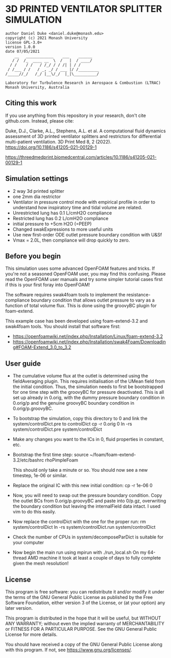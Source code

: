 # 3D PRINTED VENTILATOR SPLITTER SIMULATION

    author Daniel Duke <daniel.duke@monash.edu>
    copyright (c) 2021 Monash University
    license GPL-3.0+
    version 1.0.0
    date 07/05/2021
        __   ____________    ___    ______
       / /  /_  ____ __  \  /   |  / ____/
      / /    / /   / /_/ / / /| | / /
     / /___ / /   / _, _/ / ___ |/ /_________
    /_____//_/   /_/ |__\/_/  |_|\__________/

    Laboratory for Turbulence Research in Aerospace & Combustion (LTRAC)
    Monash University, Australia

## Citing this work

If you use anything from this repository in your research, don't cite github.com. Instead, please cite:

Duke, D.J., Clarke, A.L., Stephens, A.L. et al. A computational fluid dynamics assessment of 3D printed ventilator splitters and restrictors for differential multi-patient ventilation. 3D Print Med 8, 2 (2022). https://doi.org/10.1186/s41205-021-00129-1

https://threedmedprint.biomedcentral.com/articles/10.1186/s41205-021-00129-1

## Simulation settings

- 2 way 3d printed splitter
- one 2mm dia restrictor 
- Ventilator in pressure control mode with empirical profile
  in order to understand how inspiratory time and tidal volume are related.
- Unrestricted lung has 0.1 L/cmH2O compliance
- Restricted lung has 0.2 L/cmH2O compliance
- initial pressure to +5cm H2O (=PEEP)
- Changed swakExpressions to more useful units
- Use new first-order ODE outlet pressure boundary condition with U&Sf
- Vmax = 2.0L, then compliance will drop quickly to zero.

## Before you begin

This simulation uses some advanced OpenFOAM features and tricks. If you're not a seasoned OpenFOAM user,
you may find this confusing. Please read the OpenFOAM user manuals and try some simpler tutorial cases first
if this is your first foray into OpenFOAM!

The software requires swak4foam tools to implement the resistance-compliance boundary condition
that allows outlet pressure to vary as a function of total volume flux. This is done using the groovyBC
plugin for foam-extend.

This example case has been developed using foam-extend-3.2 and swak4foam tools.
You should install that software first:
- https://openfoamwiki.net/index.php/Installation/Linux/foam-extend-3.2
- https://openfoamwiki.net/index.php/Installation/swak4Foam/Downloading#FOAM-Extend_3.0_to_3.2

## User guide

- The cumulative volume flux at the outlet is determined using the fieldAveraging plugin.
This requires initialisation of the UMean field from the initial condition. Thus, the simulation needs to first
be bootstrapped for one time step with the groovyBC for pressure deactivated. This is all set up already in 0.orig,
with the dummy pressure boundary condition in 0.orig/p and the genuine groovyBC boundary condition in 0.orig/p.groovyBC.

- To bootstrap the simulation, copy this directory to 0 and link the system/controlDict.pre to controlDict
	cp -r 0.orig 0
        ln -rs system/controlDict.pre system/controlDict

- Make any changes you want to the ICs in 0, fluid properties in constant, etc.

- Bootstrap the first time step:
        source ~/foam/foam-extend-3.2/etc/bashrc
        rhoPimpleFoam

  This should only take a minute or so. You should now see a new timestep, 1e-06 or similar.

- Replace the original IC with this new initial condition:
        cp -r 1e-06 0

- Now, you will need to swap out the pressure boundary condition. Copy the outlet BCs from 0.orig/p.groovyBC and paste into 0/p.gz,
  overwriting the boundary condition but leaving the internalField data intact. I used vim to do this easily.

- Now replace the controlDict with the one for the proper run:
        rm system/controlDict
        ln -rs system/controlDict.run system/controlDict

- Check the number of CPUs in system/decomposeParDict is suitable for your computer

- Now begin the main run using mpirun with ./run_local.sh
  On my 64-thread AMD machine it took at least a couple of days to fully complete given the mesh resolution!

## License

This program is free software: you can redistribute it and/or modify it under the terms of the GNU General Public License as published by the Free Software Foundation, either version 3 of the License, or (at your option) any later version.

This program is distributed in the hope that it will be useful, but WITHOUT ANY WARRANTY; without even the implied warranty of MERCHANTABILITY or FITNESS FOR A PARTICULAR PURPOSE.  See the GNU General Public License for more details.

You should have received a copy of the GNU General Public License along with this program.  If not, see <https://www.gnu.org/licenses/>.
